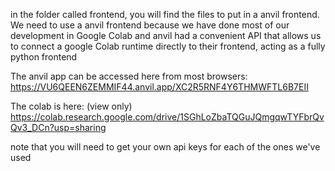 in the folder called frontend, you will find the files to put in a anvil frontend. We need to use a anvil frontend because we have done most of our development in Google Colab and anvil had a convenient API that allows us to connect a google Colab runtime directly to their frontend, acting as a fully python frontend

The anvil app can be accessed here from most browsers: https://VU6QEEN6ZEMMIF44.anvil.app/XC2R5RNF4Y6THMWFTL6B7EII


The colab is here: (view only)  
https://colab.research.google.com/drive/1SGhLoZbaTQGuJQmgqwTYFbrQvQv3_DCn?usp=sharing

note that you will need to get your own api keys for each of the ones we've used
